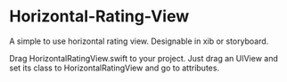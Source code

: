 # Horizontal-Rating-View

A simple to use horizontal rating view. Designable in xib or storyboard.

Drag HorizontalRatingView.swift to your project. Just drag an UIView and set its class to HorizontalRatingView and go to attributes.
